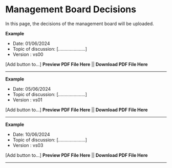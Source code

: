 # Management Board Decisions 


In this page, the decisions of the management board will be uploaded.


**Example**

- Date: 01/06/2024
- Topic of discussion: [.....................]
- Version : vs00

  
[Add button to...] **Preview PDF File Here** || **Download PDF File Here**

_______________________________________________________________________________________________________

**Example**

- Date: 05/06/2024
- Topic of discussion: [.....................]
- Version : vs01

  
[Add button to...] **Preview PDF File Here** || **Download PDF File Here**

_______________________________________________________________________________________________________

**Example**

- Date: 10/06/2024
- Topic of discussion: [.....................]
- Version : vs03

  
[Add button to...] **Preview PDF File Here** || **Download PDF File Here**

_______________________________________________________________________________________________________


